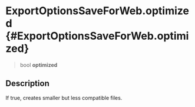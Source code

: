 ExportOptionsSaveForWeb.optimized {#ExportOptionsSaveForWeb.optimized}
=================================

> bool **optimized**

Description
-----------

If true, creates smaller but less compatible files.
